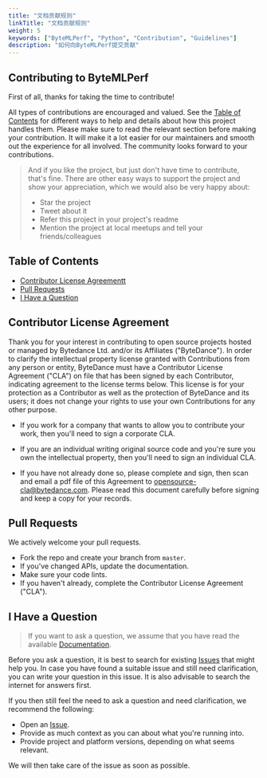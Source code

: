 ```yaml
---
title: "文档贡献规则"
linkTitle: "文档贡献规则"
weight: 5
keywords: ["ByteMLPerf", "Python", "Contribution", "Guidelines"]
description: "如何向ByteMLPerf提交贡献"
---
```


<!-- omit in toc -->
## Contributing to ByteMLPerf

First of all, thanks for taking the time to contribute!

All types of contributions are encouraged and valued. See the [Table of Contents](#table-of-contents) for different ways to help and details about how this project handles them. Please make sure to read the relevant section before making your contribution. It will make it a lot easier for our maintainers and smooth out the experience for all involved. The community looks forward to your contributions.

> And if you like the project, but just don't have time to contribute, that's fine. There are other easy ways to support the project and show your appreciation, which we would also be very happy about:
> - Star the project
> - Tweet about it
> - Refer this project in your project's readme
> - Mention the project at local meetups and tell your friends/colleagues

<!-- omit in toc -->
## Table of Contents

- [Contributor License Agreementt](#contributor-license-agreement)
- [Pull Requests](#pull-requests)
- [I Have a Question](#i-have-a-question)

## Contributor License Agreement

Thank you for your interest in contributing to open source projects hosted or managed by Bytedance Ltd. and/or its Affiliates ("ByteDance"). In order to clarify the intellectual property license granted with Contributions from any person or entity, ByteDance must have a Contributor License Agreement ("CLA") on file that has been signed by each Contributor, indicating agreement to the license terms below. This license is for your protection as a Contributor as well as the protection of ByteDance and its users; it does not change your rights to use your own Contributions for any other purpose.

- If you work for a company that wants to allow you to contribute your work, then you'll need to sign a corporate CLA.

- If you are an individual writing original source code and you're sure you own the intellectual property, then you'll need to sign an individual CLA.

- If you have not already done so, please complete and sign, then scan and email a pdf file of this Agreement to opensource-cla@bytedance.com. Please read this document carefully before signing and keep a copy for your records.   

##  Pull Requests
We actively welcome your pull requests.

- Fork the repo and create your branch from `master`.
- If you've changed APIs, update the documentation.
- Make sure your code lints.
- If you haven't already, complete the Contributor License Agreement ("CLA").


## I Have a Question

> If you want to ask a question, we assume that you have read the available [Documentation]().

Before you ask a question, it is best to search for existing [Issues](https://github.com/bytedance/ByteMLPerf/issues) that might help you. In case you have found a suitable issue and still need clarification, you can write your question in this issue. It is also advisable to search the internet for answers first.

If you then still feel the need to ask a question and need clarification, we recommend the following:

- Open an [Issue](https://github.com/bytedance/ByteMLPerf/issues/new).
- Provide as much context as you can about what you're running into.
- Provide project and platform versions, depending on what seems relevant.

We will then take care of the issue as soon as possible.
